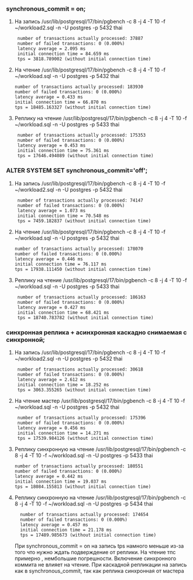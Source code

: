 ### synchronous_commit = on;

1) На запись  /usr/lib/postgresql/17/bin/pgbench -c 8 -j 4 -T 10 -f ~/workload2.sql -n -U postgres -p 5432 thai

        number of transactions actually processed: 37887
        number of failed transactions: 0 (0.000%)
        latency average = 2.095 ms
        initial connection time = 84.659 ms
        tps = 3818.789002 (without initial connection time)


2) На чтение  /usr/lib/postgresql/17/bin/pgbench -c 8 -j 4 -T 10 -f ~/workload.sql -n -U postgres -p 5432 thai

       number of transactions actually processed: 183930
       number of failed transactions: 0 (0.000%)
       latency average = 0.433 ms
       initial connection time = 66.870 ms
       tps = 18485.163327 (without initial connection time)



3) Реплику на чтение  /usr/lib/postgresql/17/bin/pgbench -c 8 -j 4 -T 10 -f ~/workload.sql -n -U postgres -p 5433 thai

        number of transactions actually processed: 175353
        number of failed transactions: 0 (0.000%)
        latency average = 0.453 ms
        initial connection time = 75.361 ms
        tps = 17646.494089 (without initial connection time)


### ALTER SYSTEM SET synchronous_commit='off';

1) На запись  /usr/lib/postgresql/17/bin/pgbench -c 8 -j 4 -T 10 -f ~/workload2.sql -n -U postgres -p 5432 thai

        number of transactions actually processed: 74147
        number of failed transactions: 0 (0.000%)
        latency average = 1.073 ms
        initial connection time = 70.548 ms
        tps = 7459.182837 (without initial connection time)

2) На чтение  /usr/lib/postgresql/17/bin/pgbench -c 8 -j 4 -T 10 -f ~/workload.sql -n -U postgres -p 5432 thai

       number of transactions actually processed: 178070
       number of failed transactions: 0 (0.000%)
       latency average = 0.446 ms
       initial connection time = 76.117 ms
       tps = 17938.111450 (without initial connection time)


3) Реплику на чтение  /usr/lib/postgresql/17/bin/pgbench -c 8 -j 4 -T 10 -f ~/workload.sql -n -U postgres -p 5433 thai

        number of transactions actually processed: 186163
        number of failed transactions: 0 (0.000%)
        latency average = 0.427 ms
        initial connection time = 68.421 ms
        tps = 18740.783782 (without initial connection time)

### синхронная реплика + асинхронная каскадно снимаемая с синхронной;

1) На запись /usr/lib/postgresql/17/bin/pgbench -c 8 -j 4 -T 10 -f ~/workload2.sql -n -U postgres -p 5432 thai

        number of transactions actually processed: 30618
        number of failed transactions: 0 (0.000%)
        latency average = 2.612 ms
        initial connection time = 18.252 ms
        tps = 3063.355265 (without initial connection time)

2) На чтение мастер /usr/lib/postgresql/17/bin/pgbench -c 8 -j 4 -T 10 -f ~/workload.sql -n -U postgres -p 5432 thai

        number of transactions actually processed: 175396
        number of failed transactions: 0 (0.000%)
        latency average = 0.456 ms
        initial connection time = 14.271 ms
        tps = 17539.984126 (without initial connection time)

3) Реплику синхронную на чтение  /usr/lib/postgresql/17/bin/pgbench -c 8 -j 4 -T 10 -f ~/workload.sql -n -U postgres -p 5433 thai

       number of transactions actually processed: 180551
       number of failed transactions: 0 (0.000%)
       latency average = 0.442 ms
       initial connection time = 19.037 ms
       tps = 18084.155813 (without initial connection time)

4) Реплику синхронную на чтение  /usr/lib/postgresql/17/bin/pgbench -c 8 -j 4 -T 10 -f ~/workload.sql -n -U postgres -p 5434 thai

         number of transactions actually processed: 174654
         number of failed transactions: 0 (0.000%)
         latency average = 0.457 ms
         initial connection time = 21.178 ms
         tps = 17489.985673 (without initial connection time)



      При synchronous_commit = on на запись tps намного меньше из-за того что нужно ждать подверждение от реплики.
      На чтение тпс примерно , нембольшие погрешности. Включение синхронного коммита не влияет на чтение.
      При каскадной репликации на запись как в  synchronous_commit, так как реплика синхронная от мастера